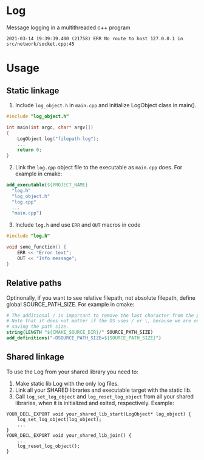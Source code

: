 # Log
Message logging in a multithreaded c++ program
```text
2021-03-14 19:39:39.400 (21758) ERR No route to host 127.0.0.1 in src/network/socket.cpp:45
```

# Usage
## Static linkage
1. Include `log_object.h` in `main.cpp` and initialize LogObject class in main().
```c++
#include "log_object.h"

int main(int argc, char* argv[])
{
    LogObject log("filepath.log");
    ...
    return 0;
}
```
2. Link the `log.cpp` object file to the executable as `main.cpp` does. For example in cmake:
```cmake
add_executable(${PROJECT_NAME}
  "log.h"
  "log_object.h"
  "log.cpp"
  ...
  "main.cpp")
```
3. Include `log.h` and use `ERR` and `OUT` macros in code
```c++
#include "log.h"

void some_function() {
    ERR << "Error text";
    OUT << "Info message";
}
```
## Relative paths
Optinonally, if you want to see relative filepath, not absolute filepath, define global SOURCE_PATH_SIZE. For example in cmake:
```cmake
# The additional / is important to remove the last character from the path.
# Note that it does not matter if the OS uses / or \, because we are only
# saving the path size.
string(LENGTH "${CMAKE_SOURCE_DIR}/" SOURCE_PATH_SIZE)
add_definitions("-DSOURCE_PATH_SIZE=${SOURCE_PATH_SIZE}")
```
## Shared linkage
To use the Log from your shared library you need to:
1. Make static lib Log with the only log files.
2. Link all your SHARED libraries and executable target with the static lib.
3. Call `log_set_log_object` and `log_reset_log_object` from all your shared libraries, when it is initialized and exited, respectively. Example:
```
YOUR_DECL_EXPORT void your_shared_lib_start(LogObject* log_object) {
    log_set_log_object(log_object);
    ...
}
YOUR_DECL_EXPORT void your_shared_lib_join() {
    ...
    log_reset_log_object();
}
```
